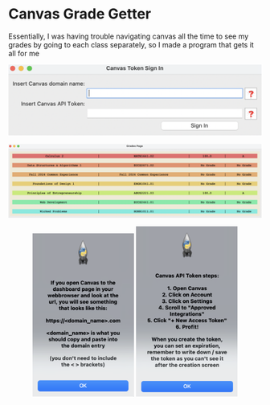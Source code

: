 # Canvas Grade Getter
Essentially, I was having trouble navigating canvas all 
the time to see my grades by going to each class separately, 
so I made a program that gets it all for me

![](documentation_images/sign_in_screen.png)

![](documentation_images/grade_screen.png)

<div align="center">
	<img width = "40%" src="documentation_images/domain_help.png">
  <img width = "40%" src="documentation_images/token_help.png">
</div>
